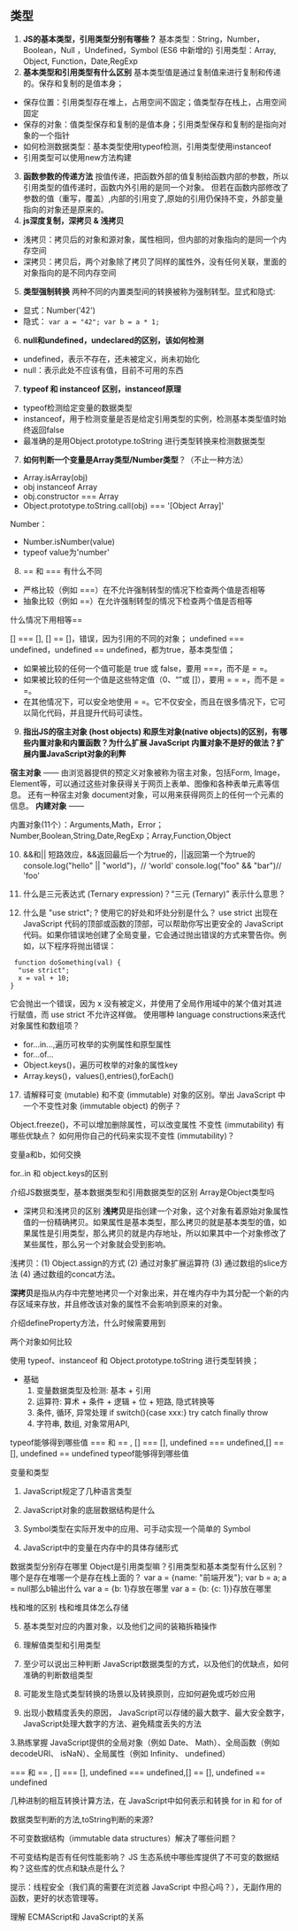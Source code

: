 ## 类型
1. **JS的基本类型，引用类型分别有哪些？**
基本类型：String，Number，Boolean，Null ，Undefined，Symbol (ES6 中新增的)
引用类型：Array, Object, Function，Date,RegExp
2. **基本类型和引用类型有什么区别**
基本类型值是通过复制值来进行复制和传递的。保存和复制的是值本身；
- 保存位置：引用类型存在堆上，占用空间不固定；值类型存在栈上，占用空间固定
- 保存的对象：值类型保存和复制的是值本身；引用类型保存和复制的是指向对象的一个指针
- 如何检测数据类型：基本类型使用typeof检测，引用类型使用instanceof
- 引用类型可以使用new方法构建

3. **函数参数的传递方法**
按值传递，把函数外部的值复制给函数内部的参数，所以引用类型的值传递时，函数内外引用的是同一个对象。
但若在函数内部修改了参数的值（重写，覆盖）,内部的引用变了,原始的引用仍保持不变，外部变量指向的对象还是原来的。
4. **js深度复制，深拷贝 & 浅拷贝**
- 浅拷贝：拷贝后的对象和源对象，属性相同，但内部的对象指向的是同一个内存空间
- 深拷贝：拷贝后，两个对象除了拷贝了同样的属性外，没有任何关联，里面的对象指向的是不同内存空间

5. **类型强制转换**
两种不同的内置类型间的转换被称为强制转型。显式和隐式:
- 显式：Number('42')
- 隐式： `var a = "42"; var b = a * 1;`
6. **null和undefined，undeclared的区别，该如何检测**
- undefined，表示不存在，还未被定义，尚未初始化
- null：表示此处不应该有值，目前不可用的东西
7. **typeof 和 instanceof 区别，instanceof原理**
- typeof检测给定变量的数据类型
- instanceof，用于检测变量是否是给定引用类型的实例，检测基本类型值时始终返回false
- 最准确的是用Object.prototype.toString 进行类型转换来检测数据类型

7. **如何判断一个变量是Array类型/Number类型**？（不止一种方法）
- Array.isArray(obj)
- obj instanceof Array
- obj.constructor === Array
- Object.prototype.toString.call(obj) === '[Object Array]'

Number：
- Number.isNumber(value)
- typeof value为'number'

8. == 和 === 有什么不同
- 严格比较（例如 ===）在不允许强制转型的情况下检查两个值是否相等
- 抽象比较（例如 ==）在允许强制转型的情况下检查两个值是否相等

什么情况下用相等==

[] === [], [] == []，错误，因为引用的不同的对象；
undefined === undefined，undefined == undefined，都为true，基本类型值；

- 如果被比较的任何一个值可能是 true 或 false，要用 ===，而不是 = =。
- 如果被比较的任何一个值是这些特定值（0、“”或 []），要用 = = =，而不是 = =。
- 在其他情况下，可以安全地使用 = =。它不仅安全，而且在很多情况下，它可以简化代码，并且提升代码可读性。

9. **指出JS的宿主对象 (host objects) 和原生对象(native objects)的区别，有哪些内置对象和内置函数？为什么扩展 JavaScript 内置对象不是好的做法？扩展内置JavaScript对象的利弊**

**宿主对象** —— 由浏览器提供的预定义对象被称为宿主对象，包括Form, Image，Element等，可以通过这些对象获得关于网页上表单、图像和各种表单元素等信息。 还有一种宿主对象 document对象，可以用来获得网页上的任何一个元素的信息。
**内建对象** ——

内置对象(11个）：Arguments,Math，Error；Number,Boolean,String,Date,RegExp；Array,Function,Object

10. &&和||
短路效应，&&返回最后一个为true的，||返回第一个为true的
console.log("hello" || "world")，// ‘world'
console.log("foo" && "bar")// 'foo'
11. 什么是三元表达式 (Ternary expression)？“三元 (Ternary)” 表示什么意思？

12. 什么是 "use strict"; ? 使用它的好处和坏处分别是什么？
use strict 出现在 JavaScript 代码的顶部或函数的顶部，可以帮助你写出更安全的 JavaScript 代码。如果你错误地创建了全局变量，它会通过抛出错误的方式来警告你。例如，以下程序将抛出错误：

```
 function doSomething(val) {
  "use strict";
  x = val + 10;
}
```
它会抛出一个错误，因为 x 没有被定义，并使用了全局作用域中的某个值对其进行赋值，而 use strict 不允许这样做。
使用哪种 language constructions来迭代对象属性和数组项？
- for...in...,遍历可枚举的实例属性和原型属性
- for...of...
- Object.keys()，遍历可枚举的对象的属性key
- Array.keys()，values(),entries(),forEach()

17. 请解释可变 (mutable) 和不变 (immutable) 对象的区别。举出 JavaScript 中一个不变性对象 (immutable object) 的例子？

Object.freeze()，不可以增加删除属性，可以改变属性
不变性 (immutability) 有哪些优缺点？
如何用你自己的代码来实现不变性 (immutability)？

变量a和b，如何交换

for..in 和 object.keys的区别

介绍JS数据类型，基本数据类型和引用数据类型的区别
Array是Object类型吗

- 深拷贝和浅拷贝的区别
**浅拷贝**是指创建一个对象，这个对象有着原始对象属性值的一份精确拷贝。如果属性是基本类型，那么拷贝的就是基本类型的值，如果属性是引用类型，那么拷贝的就是内存地址，所以如果其中一个对象修改了某些属性，那么另一个对象就会受到影响。

浅拷贝：(1) Object.assign的方式 (2) 通过对象扩展运算符 (3) 通过数组的slice方法 (4) 通过数组的concat方法。

**深拷贝**是指从内存中完整地拷贝一个对象出来，并在堆内存中为其分配一个新的内存区域来存放，并且修改该对象的属性不会影响到原来的对象。

介绍defineProperty方法，什么时候需要用到

两个对象如何比较

使用 typeof、instanceof 和 Object.prototype.toString 进行类型转换；

- 基础
   1. 变量数据类型及检测:  基本 + 引用
   2. 运算符: 算术 + 条件 + 逻辑 + 位 + 短路, 隐式转换等
   3. 条件, 循环, 异常处理  if  switch(){case xxx:} try catch finally throw
    5. 字符串, 数组, 对象常用API,

typeof能够得到哪些值
=== 和 == , [] === [], undefined === undefined,[] == [], undefined == undefined
typeof能够得到哪些值

变量和类型
1. JavaScript规定了几种语言类型

2. JavaScript对象的底层数据结构是什么

3. Symbol类型在实际开发中的应用、可手动实现一个简单的 Symbol

4. JavaScript中的变量在内存中的具体存储形式

数据类型分别存在哪里
Object是引用类型嘛？引用类型和基本类型有什么区别？哪个是存在堆哪一个是存在栈上面的？
var a = {name: "前端开发"}; var b = a; a = null那么b输出什么
var a = {b: 1}存放在哪里
var a = {b: {c: 1}}存放在哪里

栈和堆的区别
栈和堆具体怎么存储

5. 基本类型对应的内置对象，以及他们之间的装箱拆箱操作

6. 理解值类型和引用类型

8. 至少可以说出三种判断 JavaScript数据类型的方式，以及他们的优缺点，如何准确的判断数组类型

9. 可能发生隐式类型转换的场景以及转换原则，应如何避免或巧妙应用

10. 出现小数精度丢失的原因， JavaScript可以存储的最大数字、最大安全数字， JavaScript处理大数字的方法、避免精度丢失的方法

3.熟练掌握 JavaScript提供的全局对象（例如 Date、 Math）、全局函数（例如 decodeURI、 isNaN）、全局属性（例如 Infinity、 undefined）

=== 和 == , [] === [], undefined === undefined,[] == [], undefined == undefined

几种进制的相互转换计算方法，在 JavaScript中如何表示和转换
for in 和 for of

数据类型判断的方法,toString判断的来源?

不可变数据结构（immutable data structures）解决了哪些问题？

不可变结构是否有任何性能影响？ JS 生态系统中哪些库提供了不可变的数据结构？这些库的优点和缺点是什么？

提示：线程安全（我们真的需要在浏览器 JavaScript 中担心吗？），无副作用的函数，更好的状态管理等。

理解 ECMAScript和 JavaScript的关系
